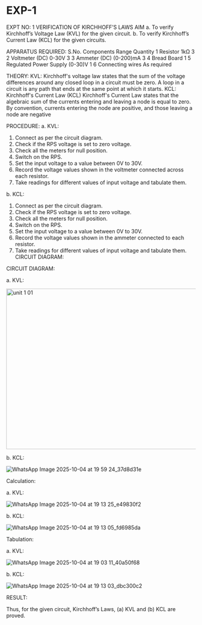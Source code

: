 
# EXP-1
EXPT NO: 1	VERIFICATION OF KIRCHHOFF’S LAWS
AIM
a.   To verify Kirchhoff’s Voltage Law (KVL) for the given circuit. 
b.   To verify Kirchhoff’s Current Law (KCL) for the given circuits.

APPARATUS REQUIRED:
S.No.	Components	Range	Quantity
1	Resistor	1kΩ	3
2	Voltmeter (DC)	0-30V	3
3	Ammeter (DC)	(0-200)mA	3
4	Bread Board		1
5	Regulated Power Supply	(0-30)V	1
6	Connecting wires		As required

THEORY:
KVL: Kirchhoff's voltage law states that the sum of the voltage differences around any closed loop in a circuit must be zero. A loop in a circuit is any path that ends at the same point at which it starts.
KCL:
Kirchhoff's Current Law (KCL) Kirchhoff's Current Law states that the algebraic sum of the currents entering and leaving a node is equal to zero. By convention, currents entering the node are positive, and those leaving a node are negative


PROCEDURE:
a.   KVL:
1.   Connect as per the circuit diagram.
2.   Check if the RPS voltage is set to zero voltage.
3.   Check all the meters for null position.
4.   Switch on the RPS.
5.   Set the input voltage to a value between 0V to 30V.
6.   Record the voltage values shown in the voltmeter connected across each resistor.
7.   Take readings for different values of input voltage and tabulate them.


b.  KCL:
1.   Connect as per the circuit diagram.
2.   Check if the RPS voltage is set to zero voltage.
3.   Check all the meters for null position.
4.   Switch on the RPS.
5.   Set the input voltage to a value between 0V to 30V.
6.   Record the voltage values shown in the ammeter connected to each resistor.
7.   Take readings for different values of input voltage and tabulate them. 
CIRCUIT DIAGRAM:

CIRCUIT DIAGRAM:


a.   KVL:
 
<img width="877" height="427" alt="unit 1 01" src="https://github.com/user-attachments/assets/3e565cad-6c86-4957-bbde-247b52be636b" /> 

b.  KCL:
 
![WhatsApp Image 2025-10-04 at 19 59 24_37d8d31e](https://github.com/user-attachments/assets/85d75f43-6b8d-426d-a724-07c8a4ab9a89)

Calculation:

a.   KVL:
 
![WhatsApp Image 2025-10-04 at 19 13 25_e49830f2](https://github.com/user-attachments/assets/81fa3f40-276a-48bc-99d7-df9fc150c190)


b.  KCL:

![WhatsApp Image 2025-10-04 at 19 13 05_fd6985da](https://github.com/user-attachments/assets/5c3a84c0-eea2-4e7e-9586-85c53466f63b)



Tabulation:

a.   KVL:
 
![WhatsApp Image 2025-10-04 at 19 03 11_40a50f68](https://github.com/user-attachments/assets/d35f82fa-6e76-4b2c-ae91-3f6e1cd5c512)


b.  KCL:

![WhatsApp Image 2025-10-04 at 19 13 03_dbc300c2](https://github.com/user-attachments/assets/48f328e0-faa5-4848-9fa0-aaf8cfc16ff9)


RESULT:

Thus, for the given circuit, Kirchhoff’s Laws, (a) KVL and (b) KCL are proved.
